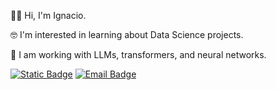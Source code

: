 👊🏼 Hi, I'm Ignacio.

🤓 I'm interested in learning about Data Science projects.

📖 I am working with LLMs, transformers, and neural networks.

[![Static Badge](https://img.shields.io/badge/Follow%20me-blue?style=for-the-badge&logo=linkedin)](https://www.linkedin.com/in/ignaciotitimoli/)
[![Email Badge](https://img.shields.io/badge/Contact%20me-green?style=for-the-badge&logo=gmail&logoColor=white)](mailto:nachotitimoli@yahoo.com.ar)
